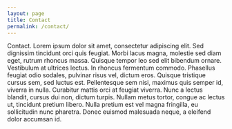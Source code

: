 ```yaml
---
layout: page
title: Contact
permalink: /contact/
---
```


Contact. Lorem ipsum dolor sit amet, consectetur adipiscing elit. Sed dignissim tincidunt orci quis feugiat. 
Morbi lacus magna, molestie sed diam eget, rutrum rhoncus massa. 
Quisque tempor leo sed elit bibendum ornare. 
Vestibulum at ultrices lectus. In rhoncus fermentum commodo. 
Phasellus feugiat odio sodales, pulvinar risus vel, dictum eros. 
Quisque tristique cursus sem, sed luctus est. Pellentesque sem nisi, maximus quis semper id, viverra in nulla. 
Curabitur mattis orci at feugiat viverra. Nunc a lectus blandit, cursus dui non, dictum turpis. 
Nullam metus tortor, congue ac lectus ut, tincidunt pretium libero. 
Nulla pretium est vel magna fringilla, eu sollicitudin nunc pharetra. 
Donec euismod malesuada neque, a eleifend dolor accumsan id.

